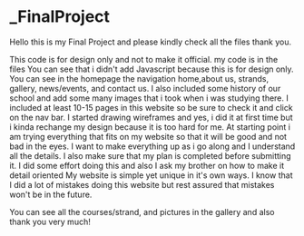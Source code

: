 # _FinalProject
Hello this is my Final Project and please kindly check all the files thank you.

This code is for design only and not to make it official.
my code is in the files
You can see that i didn't add Javascript because this is for design only.
You can see in the homepage the navigation home,about us, strands, gallery, news/events, and contact us.
I also included some history of our school and add some many images that i took when i was studying there.
I included at least 10-15 pages in this website so be sure to check it and click on the nav bar.
I started drawing wireframes and yes, i did it at first time but i kinda rechange my design because it is too hard for me.
At starting point i am trying everything that fits on my website so that it will be good and not bad in the eyes.
I want to make everything up as i go along and I understand all the details. I also make sure that my plan is completed before submitting it. 
I did some effort doing this and also I ask my brother on how to make it detail oriented
My website is simple yet unique in it's own ways. I know that I did a lot of mistakes doing this website but rest assured that mistakes won't be in the future.

You can see all the courses/strand, and pictures in the gallery and also thank you very much!
